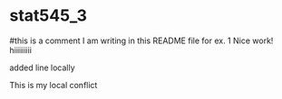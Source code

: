 # stat545_3
#this is a comment I am writing in this README file for ex. 1
Nice work! hiiiiiiiii

added line locally


This is my local conflict